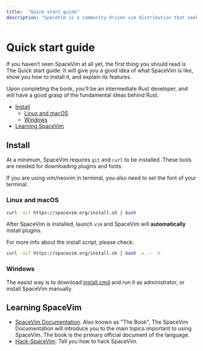 ```yaml
---
title:  "Quick start guide"
description: "SpaceVim is a community-driven vim distribution that seeks to provide layer feature."
---
```



# Quick start guide

If you haven’t seen SpaceVim at all yet, the first thing you should read is The Quick start guide.
It will give you a good idea of what SpaceVim is like,
show you how to install it, and explain its features.

Upon completing the book, you’ll be an intermediate Rust developer, and will have a good grasp of the fundamental ideas behind Rust.

<!-- vim-markdown-toc GFM -->

- [Install](#install)
  - [Linux and macOS](#linux-and-macos)
  - [Windows](#windows)
- [Learning SpaceVim](#learning-spacevim)

<!-- vim-markdown-toc -->

## Install

At a minimum, SpaceVim requires `git` and `curl` to be installed. These tools
are needed for downloading plugins and fonts.

If you are using vim/neovim in terminal, you also need to set the font of your terminal.

### Linux and macOS

```bash
curl -sLf https://spacevim.org/install.sh | bash
```

After SpaceVim is installed, launch `vim` and SpaceVim will **automatically** install plugins.

For more info about the install script, please check:

```bash
curl -sLf https://spacevim.org/install.sh | bash -s -- -h
```

### Windows

The easist way is to download [install.cmd](https://spacevim.org/install.cmd) and run it as administrator, or install SpaceVim manually.


## Learning SpaceVim

- [SpaceVim Documentation](http://spacevim.org/documentation/). Also known as "The Book", The SpaceVim Documentation will introduce
you to the main topics important to using SpaceVim. The book is the primary official document of the language.
- [Hack-SpaceVim](https://github.com/Gabirel/Hack-SpaceVim). Tell you how to hack SpaceVim.
